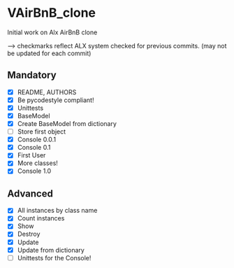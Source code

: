 # VAirBnB\_clone
Initial work on Alx AirBnB clone

--> checkmarks reflect ALX system checked for previous commits.
(may not be updated for each commit)

## Mandatory
- [x] README, AUTHORS
- [x] Be pycodestyle compliant!
- [x] Unittests
- [x] BaseModel
- [x] Create BaseModel from dictionary
- [ ] Store first object
- [x] Console 0.0.1
- [x] Console 0.1
- [x] First User
- [x] More classes!
- [x] Console 1.0
## Advanced 
- [x]  All instances by class name
- [x] Count instances
- [x] Show
- [x] Destroy
- [x] Update
- [x] Update from dictionary
- [ ] Unittests for the Console!
